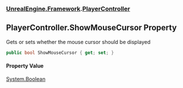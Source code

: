 ### [UnrealEngine.Framework](UnrealEngine_Framework.md 'UnrealEngine.Framework').[PlayerController](PlayerController.md 'UnrealEngine.Framework.PlayerController')
## PlayerController.ShowMouseCursor Property
Gets or sets whether the mouse cursor should be displayed  
```csharp
public bool ShowMouseCursor { get; set; }
```
#### Property Value
[System.Boolean](https://docs.microsoft.com/en-us/dotnet/api/System.Boolean 'System.Boolean')
